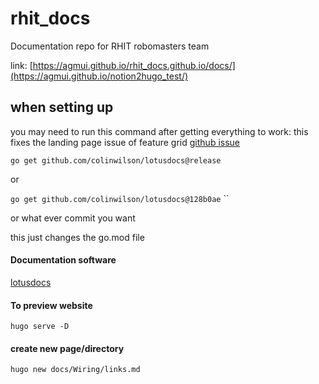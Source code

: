 # rhit_docs
Documentation repo for RHIT robomasters team 

link: [https://agmui.github.io/rhit_docs.github.io/docs/](https://agmui.github.io/notion2hugo_test/)

## when setting up
you may need to run this command after getting everything to work:
this fixes the landing page issue of feature grid
[github issue](https://github.com/colinwilson/lotusdocs/issues/143#issuecomment-1882414712)

`go get github.com/colinwilson/lotusdocs@release`

or

`go get github.com/colinwilson/lotusdocs@128b0ae`
``

or what ever commit you want

this just changes the go.mod file


#### Documentation software
[lotusdocs](https://lotusdocs.dev/docs/)

#### To preview website
```shell
hugo serve -D
```
#### create new page/directory
```shell
hugo new docs/Wiring/links.md
```

